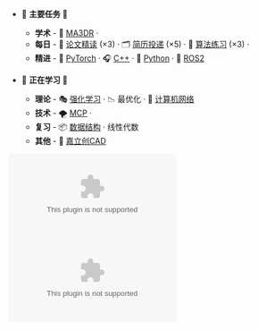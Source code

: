 
+ 🔰 **主要任务** 🔰
	+ **学术** - 🍳 [MA3DR](~🍳~%20MA3DR%20科研记录.md) · 
	+ **每日** - 🥽 [论文精读](🥽%20每日论文阅读%20Daily%20Paper%20Reading.md) ($\times3$) · 🗂 [简历投递](~🗂~%20简历投递.md) ($\times5$) · 🛶 [算法练习](🛶%20算法题目笔记.md) ($\times3$) · 
	+ **精进** - 🔦 [PyTorch](🔦%20PyTorch%20基本教程.md) · 🎧 [C++](~🎧~%20C++%20笔记链接.md) · 🐍 [Python](~🐍~%20Python%20基础入门.md) · 🤖 [ROS2](~🤖~%20ROS%20基础.md)

+ 🔰 **正在学习** 🔰
	+ **理论** - 🎭 [强化学习](~🎭~%20强化学习笔记导览.md) · 📉 最优化 · 🔗 [计算机网络](~🔗~%20计算机网络笔记导览.md)
	+ **技术** - 🌪 [MCP](MCP（Model%20Context%20Protocol）.md) · 
	+ **复习** - 📦 [数据结构](📦%20数据结构及算法%20Data%20Structures%20&%20Algorithms.md) · 线性代数
	+ **其他** - 🧵 [嘉立创CAD](https://trial.jlc-ecad.com/editor)


![](任务时间表.xlsx)
![](公司名单.xlsx)




